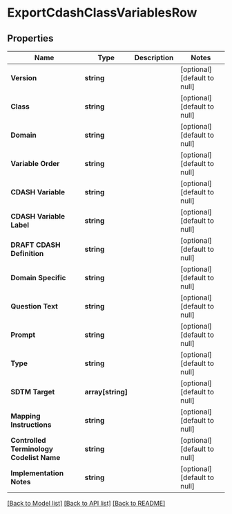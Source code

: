 # ExportCdashClassVariablesRow

## Properties
Name | Type | Description | Notes
------------ | ------------- | ------------- | -------------
**Version** | **string** |  | [optional] [default to null]
**Class** | **string** |  | [optional] [default to null]
**Domain** | **string** |  | [optional] [default to null]
**Variable Order** | **string** |  | [optional] [default to null]
**CDASH Variable** | **string** |  | [optional] [default to null]
**CDASH Variable Label** | **string** |  | [optional] [default to null]
**DRAFT CDASH Definition** | **string** |  | [optional] [default to null]
**Domain Specific** | **string** |  | [optional] [default to null]
**Question Text** | **string** |  | [optional] [default to null]
**Prompt** | **string** |  | [optional] [default to null]
**Type** | **string** |  | [optional] [default to null]
**SDTM Target** | **array[string]** |  | [optional] [default to null]
**Mapping Instructions** | **string** |  | [optional] [default to null]
**Controlled Terminology Codelist Name** | **string** |  | [optional] [default to null]
**Implementation Notes** | **string** |  | [optional] [default to null]

[[Back to Model list]](../README.md#documentation-for-models) [[Back to API list]](../README.md#documentation-for-api-endpoints) [[Back to README]](../README.md)


